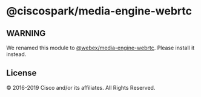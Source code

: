 # @ciscospark/media-engine-webrtc

## WARNING

We renamed this module to [@webex/media-engine-webrtc](https://www.npmjs.com/package/@webex/media-engine-webrtc). Please install it instead.

## License

© 2016-2019 Cisco and/or its affiliates. All Rights Reserved.
